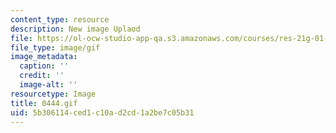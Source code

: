 ```yaml
---
content_type: resource
description: New image Uplaod
file: https://ol-ocw-studio-app-qa.s3.amazonaws.com/courses/res-21g-01-kana-spring-2010/5b306114ced1c10ad2cd1a2be7c05b31_0444.gif
file_type: image/gif
image_metadata:
  caption: ''
  credit: ''
  image-alt: ''
resourcetype: Image
title: 0444.gif
uid: 5b306114-ced1-c10a-d2cd-1a2be7c05b31
---
```

